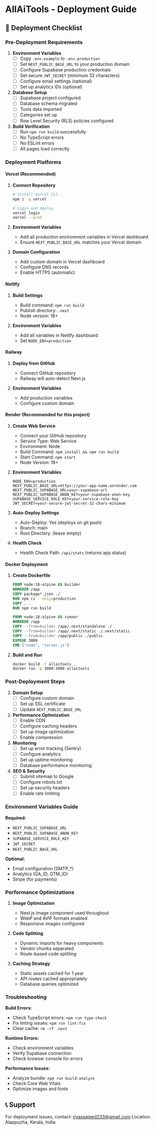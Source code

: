 # AllAiTools - Deployment Guide

## 🚀 Deployment Checklist

### Pre-Deployment Requirements

1. **Environment Variables**
   - [ ] Copy `.env.example` to `.env.production`
   - [ ] Set `NEXT_PUBLIC_BASE_URL` to your production domain
   - [ ] Configure Supabase production credentials
   - [ ] Set secure `JWT_SECRET` (minimum 32 characters)
   - [ ] Configure email settings (optional)
   - [ ] Set up analytics IDs (optional)

2. **Database Setup**
   - [ ] Supabase project configured
   - [ ] Database schema migrated
   - [ ] Tools data imported
   - [ ] Categories set up
   - [ ] Row Level Security (RLS) policies configured

3. **Build Verification**
   - [ ] Run `npm run build` successfully
   - [ ] No TypeScript errors
   - [ ] No ESLint errors
   - [ ] All pages load correctly

### Deployment Platforms

#### Vercel (Recommended)

1. **Connect Repository**
   ```bash
   # Install Vercel CLI
   npm i -g vercel
   
   # Login and deploy
   vercel login
   vercel --prod
   ```

2. **Environment Variables**
   - Add all production environment variables in Vercel dashboard
   - Ensure `NEXT_PUBLIC_BASE_URL` matches your Vercel domain

3. **Domain Configuration**
   - Add custom domain in Vercel dashboard
   - Configure DNS records
   - Enable HTTPS (automatic)

#### Netlify

1. **Build Settings**
   - Build command: `npm run build`
   - Publish directory: `.next`
   - Node version: 18+

2. **Environment Variables**
   - Add all variables in Netlify dashboard
   - Set `NODE_ENV=production`

#### Railway

1. **Deploy from GitHub**
   - Connect GitHub repository
   - Railway will auto-detect Next.js

2. **Environment Variables**
   - Add production variables
   - Configure custom domain

#### Render (Recommended for this project)

1. **Create Web Service**
   - Connect your GitHub repository
   - Service Type: Web Service
   - Environment: Node
   - Build Command: `npm install && npm run build`
   - Start Command: `npm start`
   - Node Version: 18+

2. **Environment Variables**
   ```
   NODE_ENV=production
   NEXT_PUBLIC_BASE_URL=https://your-app-name.onrender.com
   NEXT_PUBLIC_SUPABASE_URL=your-supabase-url
   NEXT_PUBLIC_SUPABASE_ANON_KEY=your-supabase-anon-key
   SUPABASE_SERVICE_ROLE_KEY=your-service-role-key
   JWT_SECRET=your-secure-jwt-secret-32-chars-minimum
   ```

3. **Auto-Deploy Settings**
   - Auto-Deploy: Yes (deploys on git push)
   - Branch: main
   - Root Directory: (leave empty)

4. **Health Check**
   - Health Check Path: `/api/stats` (returns app status)

#### Docker Deployment

1. **Create Dockerfile**
   ```dockerfile
   FROM node:18-alpine AS builder
   WORKDIR /app
   COPY package*.json ./
   RUN npm ci --only=production
   COPY . .
   RUN npm run build

   FROM node:18-alpine AS runner
   WORKDIR /app
   COPY --from=builder /app/.next/standalone ./
   COPY --from=builder /app/.next/static ./.next/static
   COPY --from=builder /app/public ./public
   EXPOSE 3000
   CMD ["node", "server.js"]
   ```

2. **Build and Run**
   ```bash
   docker build -t allaitools .
   docker run -p 3000:3000 allaitools
   ```

### Post-Deployment Steps

1. **Domain Setup**
   - [ ] Configure custom domain
   - [ ] Set up SSL certificate
   - [ ] Update `NEXT_PUBLIC_BASE_URL`

2. **Performance Optimization**
   - [ ] Enable CDN
   - [ ] Configure caching headers
   - [ ] Set up image optimization
   - [ ] Enable compression

3. **Monitoring**
   - [ ] Set up error tracking (Sentry)
   - [ ] Configure analytics
   - [ ] Set up uptime monitoring
   - [ ] Database performance monitoring

4. **SEO & Security**
   - [ ] Submit sitemap to Google
   - [ ] Configure robots.txt
   - [ ] Set up security headers
   - [ ] Enable rate limiting

### Environment Variables Guide

**Required:**
- `NEXT_PUBLIC_SUPABASE_URL`
- `NEXT_PUBLIC_SUPABASE_ANON_KEY`
- `SUPABASE_SERVICE_ROLE_KEY`
- `JWT_SECRET`
- `NEXT_PUBLIC_BASE_URL`

**Optional:**
- Email configuration (SMTP_*)
- Analytics (GA_ID, GTM_ID)
- Stripe (for payments)

### Performance Optimizations

1. **Image Optimization**
   - Next.js Image component used throughout
   - WebP and AVIF formats enabled
   - Responsive images configured

2. **Code Splitting**
   - Dynamic imports for heavy components
   - Vendor chunks separated
   - Route-based code splitting

3. **Caching Strategy**
   - Static assets cached for 1 year
   - API routes cached appropriately
   - Database queries optimized

### Troubleshooting

**Build Errors:**
- Check TypeScript errors: `npm run type-check`
- Fix linting issues: `npm run lint:fix`
- Clear cache: `rm -rf .next`

**Runtime Errors:**
- Check environment variables
- Verify Supabase connection
- Check browser console for errors

**Performance Issues:**
- Analyze bundle: `npm run build:analyze`
- Check Core Web Vitals
- Optimize images and fonts

## 📞 Support

For deployment issues, contact: riyassajeed233@gmail.com
Location: Alappuzha, Kerala, India
